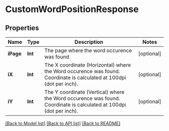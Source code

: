 # CustomWordPositionResponse

## Properties
Name | Type | Description | Notes
------------ | ------------- | ------------- | -------------
**iPage** | **Int** | The page where the word occurence was found | [optional] 
**iX** | **Int** | The X coordinate (Horizontal) where the Word occurence was found.  Coordinate is calculated at 100dpi (dot per inch). | [optional] 
**iY** | **Int** | The Y coordinate (Vertical) where the Word occurence was found.  Coordinate is calculated at 100dpi (dot per inch). | [optional] 

[[Back to Model list]](../README.md#documentation-for-models) [[Back to API list]](../README.md#documentation-for-api-endpoints) [[Back to README]](../README.md)


